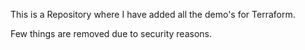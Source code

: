 This is a Repository where I have added all the demo's for Terraform.

Few things are removed due to security reasons.
